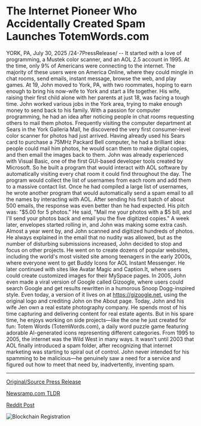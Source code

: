 # The Internet Pioneer Who Accidentally Created Spam Launches TotemWords.com

YORK, PA, July 30, 2025 /24-7PressRelease/ -- It started with a love of programming, a Mustek color scanner, and an AOL 2.5 account in 1995. At the time, only 9% of Americans were connecting to the internet. The majority of these users were on America Online, where they could mingle in chat rooms, send emails, instant message, browse the web, and play games.  At 19, John moved to York, PA, with two roommates, hoping to earn enough to bring his now-wife to York and start a life together. His wife, raising their first child alone with her parents at just 18, was facing a tough time. John worked various jobs in the York area, trying to make enough money to send back to his family. With a passion for computer programming, he had an idea after noticing people in chat rooms requesting others to mail them photos.  Frequently visiting the computer department at Sears in the York Galleria Mall, he discovered the very first consumer-level color scanner for photos had just arrived. Having already used his Sears card to purchase a 75MHz Packard Bell computer, he had a brilliant idea: people could mail him photos, he would scan them to make digital copies, and then email the images back to them.  John was already experienced with Visual Basic, one of the first GUI-based developer tools created by Microsoft. So he built a program that would interact with AOL software by automatically visiting every chat room it could find throughout the day. The program would collect the list of usernames from each room and add them to a massive contact list.  Once he had compiled a large list of usernames, he wrote another program that would automatically send a spam email to all the names by interacting with AOL.  After sending his first batch of about 500 emails, the response was even better than he had expected. His pitch was: "$5.00 for 5 photos." He said, "Mail me your photos with a $5 bill, and I'll send your photos back and email you the five digitized copies." A week later, envelopes started rolling in, and John was making some extra cash.  Almost a year went by, and John scanned and digitized hundreds of photos. He always explained in the email that no nudity was allowed, but as the number of disturbing submissions increased, John decided to stop and focus on other projects.  He went on to create dozens of popular websites, including the world's most visited site among teenagers in the early 2000s, where everyone went to get Buddy Icons for AOL Instant Messenger. He later continued with sites like Avatar Magic and Caption.It, where users could create customized images for their MySpace pages.  In 2005, John even made a viral version of Google called Gizoogle, where users could search Google and get results rewritten in a humorous Snoop Dogg-inspired style. Even today, a version of it lives on at https://gizoogle.net, using the original logo and crediting John on the About page.  Today, John and his wife Jen own a real estate photography company. He spends most of his time capturing and delivering content for real estate agents. But in his spare time, he enjoys working on side projects—like the one he just created for fun: Totem Words (TotemWords.com), a daily word puzzle game featuring adorable AI-generated icons representing different categories.  From 1995 to 2005, the internet was the Wild West in many ways. It wasn't until 2003 that AOL finally introduced a spam folder, after recognizing that internet marketing was starting to spiral out of control. John never intended for his spamming to be malicious—he genuinely saw a need for a service and figured out how to meet that need by, inadvertently, inventing spam. 

---

[Original/Source Press Release](https://www.24-7pressrelease.com/press-release/525319/the-internet-pioneer-who-accidentally-created-spam-launches-totemwordscom)
                    

[Newsramp.com TLDR](https://newsramp.com/curated-news/from-spam-pioneer-to-digital-entrepreneur-john-s-internet-odyssey/eb1e8437657c2cfe57fe0e7791d4c8a4) 

 



[Reddit Post](https://www.reddit.com/r/technology_press/comments/1md088m/from_spam_pioneer_to_digital_entrepreneur_johns/) 



![Blockchain Registration](https://cdn.newsramp.app/24-7PressRelease/qrcode/257/30/lambhCKY.webp)